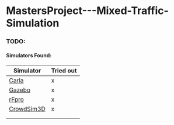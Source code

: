 # MastersProject---Mixed-Traffic-Simulation

### TODO:
#### Simulators Found:
| Simulator                             | Tried out |
|---------------------------------------|-----------|
| [Carla](https://carla.org/)           | x         |
| [Gazebo](http://gazebosim.org/)       | x         |
| [rFpro](http://www.rfpro.com/)        | x         |
| [CrowdSim3D](https://crowdsim3d.com/) | x         |
|                                       |           |
|                                       |           |
